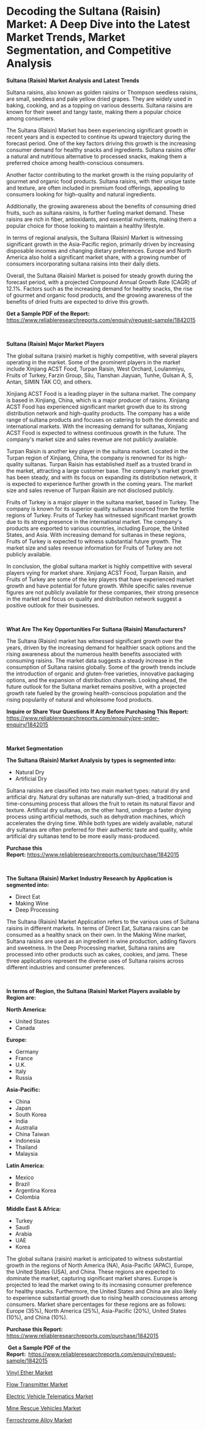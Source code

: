 <p><h1>Decoding the Sultana (Raisin) Market: A Deep Dive into the Latest Market Trends, Market Segmentation, and Competitive Analysis</h1></p><p><strong>Sultana (Raisin) Market Analysis and Latest Trends</strong></p>
<p><p>Sultana raisins, also known as golden raisins or Thompson seedless raisins, are small, seedless and pale yellow dried grapes. They are widely used in baking, cooking, and as a topping on various desserts. Sultana raisins are known for their sweet and tangy taste, making them a popular choice among consumers.</p><p>The Sultana (Raisin) Market has been experiencing significant growth in recent years and is expected to continue its upward trajectory during the forecast period. One of the key factors driving this growth is the increasing consumer demand for healthy snacks and ingredients. Sultana raisins offer a natural and nutritious alternative to processed snacks, making them a preferred choice among health-conscious consumers.</p><p>Another factor contributing to the market growth is the rising popularity of gourmet and organic food products. Sultana raisins, with their unique taste and texture, are often included in premium food offerings, appealing to consumers looking for high-quality and natural ingredients.</p><p>Additionally, the growing awareness about the benefits of consuming dried fruits, such as sultana raisins, is further fueling market demand. These raisins are rich in fiber, antioxidants, and essential nutrients, making them a popular choice for those looking to maintain a healthy lifestyle.</p><p>In terms of regional analysis, the Sultana (Raisin) Market is witnessing significant growth in the Asia-Pacific region, primarily driven by increasing disposable incomes and changing dietary preferences. Europe and North America also hold a significant market share, with a growing number of consumers incorporating sultana raisins into their daily diets.</p><p>Overall, the Sultana (Raisin) Market is poised for steady growth during the forecast period, with a projected Compound Annual Growth Rate (CAGR) of 12.1%. Factors such as the increasing demand for healthy snacks, the rise of gourmet and organic food products, and the growing awareness of the benefits of dried fruits are expected to drive this growth.</p></p>
<p><strong>Get a Sample PDF of the Report:&nbsp;</strong> <a href="https://www.reliableresearchreports.com/enquiry/request-sample/1842015">https://www.reliableresearchreports.com/enquiry/request-sample/1842015</a></p>
<p>&nbsp;</p>
<p><strong>Sultana (Raisin) Major Market Players</strong></p>
<p><p>The global sultana (raisin) market is highly competitive, with several players operating in the market. Some of the prominent players in the market include Xinjiang ACST Food, Turpan Raisin, West Orchard, Loulanmiyu, Fruits of Turkey, Farzin Group, Silu, Tianshan Jiayuan, Tunhe, Gulsan A, S, Antan, SIMIN TAK CO, and others.</p><p>Xinjiang ACST Food is a leading player in the sultana market. The company is based in Xinjiang, China, which is a major producer of raisins. Xinjiang ACST Food has experienced significant market growth due to its strong distribution network and high-quality products. The company has a wide range of sultana products and focuses on catering to both the domestic and international markets. With the increasing demand for sultanas, Xinjiang ACST Food is expected to witness continuous growth in the future. The company's market size and sales revenue are not publicly available.</p><p>Turpan Raisin is another key player in the sultana market. Located in the Turpan region of Xinjiang, China, the company is renowned for its high-quality sultanas. Turpan Raisin has established itself as a trusted brand in the market, attracting a large customer base. The company's market growth has been steady, and with its focus on expanding its distribution network, it is expected to experience further growth in the coming years. The market size and sales revenue of Turpan Raisin are not disclosed publicly.</p><p>Fruits of Turkey is a major player in the sultana market, based in Turkey. The company is known for its superior quality sultanas sourced from the fertile regions of Turkey. Fruits of Turkey has witnessed significant market growth due to its strong presence in the international market. The company's products are exported to various countries, including Europe, the United States, and Asia. With increasing demand for sultanas in these regions, Fruits of Turkey is expected to witness substantial future growth. The market size and sales revenue information for Fruits of Turkey are not publicly available.</p><p>In conclusion, the global sultana market is highly competitive with several players vying for market share. Xinjiang ACST Food, Turpan Raisin, and Fruits of Turkey are some of the key players that have experienced market growth and have potential for future growth. While specific sales revenue figures are not publicly available for these companies, their strong presence in the market and focus on quality and distribution network suggest a positive outlook for their businesses.</p></p>
<p>&nbsp;</p>
<p><strong>What Are The Key Opportunities For Sultana (Raisin) Manufacturers?</strong></p>
<p><p>The Sultana (Raisin) market has witnessed significant growth over the years, driven by the increasing demand for healthier snack options and the rising awareness about the numerous health benefits associated with consuming raisins. The market data suggests a steady increase in the consumption of Sultana raisins globally. Some of the growth trends include the introduction of organic and gluten-free varieties, innovative packaging options, and the expansion of distribution channels. Looking ahead, the future outlook for the Sultana market remains positive, with a projected growth rate fueled by the growing health-conscious population and the rising popularity of natural and wholesome food products.</p></p>
<p><strong>Inquire or Share Your Questions If Any Before Purchasing This Report:</strong> <a href="https://www.reliableresearchreports.com/enquiry/pre-order-enquiry/1842015">https://www.reliableresearchreports.com/enquiry/pre-order-enquiry/1842015</a></p>
<p>&nbsp;</p>
<p><strong>Market Segmentation</strong></p>
<p><strong>The Sultana (Raisin) Market Analysis by types is segmented into:</strong></p>
<p><ul><li>Natural Dry</li><li>Artificial Dry</li></ul></p>
<p><p>Sultana raisins are classified into two main market types: natural dry and artificial dry. Natural dry sultanas are naturally sun-dried, a traditional and time-consuming process that allows the fruit to retain its natural flavor and texture. Artificial dry sultanas, on the other hand, undergo a faster drying process using artificial methods, such as dehydration machines, which accelerates the drying time. While both types are widely available, natural dry sultanas are often preferred for their authentic taste and quality, while artificial dry sultanas tend to be more easily mass-produced.</p></p>
<p><strong>Purchase this Report:&nbsp;</strong><a href="https://www.reliableresearchreports.com/purchase/1842015">https://www.reliableresearchreports.com/purchase/1842015</a></p>
<p>&nbsp;</p>
<p><strong>The Sultana (Raisin) Market Industry Research by Application is segmented into:</strong></p>
<p><ul><li>Direct Eat</li><li>Making Wine</li><li>Deep Processing</li></ul></p>
<p><p>The Sultana (Raisin) Market Application refers to the various uses of Sultana raisins in different markets. In terms of Direct Eat, Sultana raisins can be consumed as a healthy snack on their own. In the Making Wine market, Sultana raisins are used as an ingredient in wine production, adding flavors and sweetness. In the Deep Processing market, Sultana raisins are processed into other products such as cakes, cookies, and jams. These three applications represent the diverse uses of Sultana raisins across different industries and consumer preferences.</p></p>
<p>&nbsp;</p>
<p><strong>In terms of Region, the Sultana (Raisin) Market Players available by Region are:</strong></p>
<p>
    <p> <strong> North America: </strong>
        <ul>
            <li>United States</li>
            <li>Canada</li>
        </ul>
        </p> 
    <p> <strong> Europe: </strong>
        <ul>
            <li>Germany</li>
            <li>France</li>
            <li>U.K.</li>
            <li>Italy</li>
            <li>Russia</li>
        </ul>
        </p> 
    <p> <strong> Asia-Pacific: </strong>
        <ul>
            <li>China</li>
            <li>Japan</li>
            <li>South Korea</li>
            <li>India</li>
            <li>Australia</li>
            <li>China Taiwan</li>
            <li>Indonesia</li>
            <li>Thailand</li>
            <li>Malaysia</li>
        </ul>
        </p> 
    <p> <strong> Latin America: </strong>
        <ul>
            <li>Mexico</li>
            <li>Brazil</li>
            <li>Argentina Korea</li>
            <li>Colombia</li>
        </ul>
        </p> 
    <p> <strong> Middle East & Africa: </strong>
        <ul>
            <li>Turkey</li>
            <li>Saudi</li>
            <li>Arabia</li>
            <li>UAE</li>
            <li>Korea</li>
        </ul>
    </p>
    </p>
<p><p>The global sultana (raisin) market is anticipated to witness substantial growth in the regions of North America (NA), Asia-Pacific (APAC), Europe, the United States (USA), and China. These regions are expected to dominate the market, capturing significant market shares. Europe is projected to lead the market owing to its increasing consumer preference for healthy snacks. Furthermore, the United States and China are also likely to experience substantial growth due to rising health consciousness among consumers. Market share percentages for these regions are as follows: Europe (35%), North America (25%), Asia-Pacific (20%), United States (10%), and China (10%).</p></p>
<p><strong>Purchase this Report: </strong><a href="https://www.reliableresearchreports.com/purchase/1842015">https://www.reliableresearchreports.com/purchase/1842015</a></p>
<p>&nbsp;<strong>Get a Sample PDF of the Report:&nbsp;&nbsp;</strong><a href="https://www.reliableresearchreports.com/enquiry/request-sample/1842015">https://www.reliableresearchreports.com/enquiry/request-sample/1842015</a></p>
<p><strong></strong></p>
<p><p><a href="https://medium.com/@paulbryant18/vinyl-ether-market-outlook-industry-overview-and-forecast-2024-to-2031-c274aec80c17">Vinyl Ether Market</a></p><p><a href="https://github.com/rahu1506/Market-Research-Report-List-2/blob/main/flow-transmitter-market.md">Flow Transmitter Market</a></p><p><a href="https://medium.com/@desmondmraz1/electric-vehicle-telematics-market-research-report-its-history-and-forecast-2024-to-2031-92e80986a644">Electric Vehicle Telematics Market</a></p><p><a href="https://github.com/rahu1505/Market-Research-Report-List-2/blob/main/mine-rescue-vehicles-market.md">Mine Rescue Vehicles Market</a></p><p><a href="https://medium.com/p/6604691ffd1f/edit">Ferrochrome Alloy Market</a></p></p>